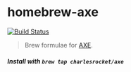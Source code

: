 # homebrew-axe
[![Build Status](https://travis-ci.com/charlesrocket/homebrew-axe.svg?branch=master)](https://travis-ci.com/charlesrocket/homebrew-axe)

> Brew formulae for [AXE](https://github.com/AXErunners/axe).

##### Install with `brew tap charlesrocket/axe`

